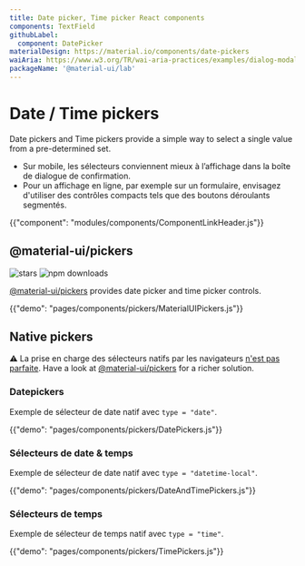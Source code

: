```yaml
---
title: Date picker, Time picker React components
components: TextField
githubLabel:
  component: DatePicker
materialDesign: https://material.io/components/date-pickers
waiAria: https://www.w3.org/TR/wai-aria-practices/examples/dialog-modal/datepicker-dialog.html
packageName: '@material-ui/lab'
---
```


# Date / Time pickers

<p class="description">Date pickers and Time pickers provide a simple way to select a single value from a pre-determined set.</p>

- Sur mobile, les sélecteurs conviennent mieux à l’affichage dans la boîte de dialogue de confirmation.
- Pour un affichage en ligne, par exemple sur un formulaire, envisagez d'utiliser des contrôles compacts tels que des boutons déroulants segmentés.

{{"component": "modules/components/ComponentLinkHeader.js"}}

## @material-ui/pickers

![stars](https://img.shields.io/github/stars/mui-org/material-ui-pickers.svg?style=social&label=Stars) ![npm downloads](https://img.shields.io/npm/dm/@material-ui/pickers.svg)

[@material-ui/pickers](https://material-ui-pickers.dev/) provides date picker and time picker controls.

{{"demo": "pages/components/pickers/MaterialUIPickers.js"}}

## Native pickers

⚠️ La prise en charge des sélecteurs natifs par les navigateurs [n'est pas parfaite](https://caniuse.com/#feat=input-datetime). Have a look at [@material-ui/pickers](https://material-ui-pickers.dev/) for a richer solution.

### Datepickers

Exemple de sélecteur de date natif avec `type = "date"`.

{{"demo": "pages/components/pickers/DatePickers.js"}}

### Sélecteurs de date & temps

Exemple de sélecteur de date natif avec `type = "datetime-local"`.

{{"demo": "pages/components/pickers/DateAndTimePickers.js"}}

### Sélecteurs de temps

Exemple de sélecteur de temps natif avec `type = "time"`.

{{"demo": "pages/components/pickers/TimePickers.js"}}
